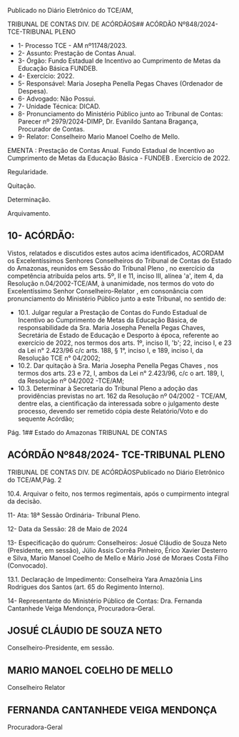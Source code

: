 Publicado  no  Diário  Eletrônico do TCE/AM,

TRIBUNAL DE CONTAS DIV. DE ACÓRDÃOS## ACÓRDÃO Nº848/2024- TCE-TRIBUNAL PLENO

- 1- Processo TCE - AM nº11748/2023.
- 2- Assunto: Prestação de Contas Anual.
- 3- Órgão: Fundo Estadual de Incentivo ao Cumprimento de Metas da Educação Básica FUNDEB.
- 4- Exercício: 2022.
- 5- Responsável: Maria Josepha Penella Pegas Chaves (Ordenador de Despesa).
- 6- Advogado: Não Possui.
- 7- Unidade Técnica: DICAD.
- 8- Pronunciamento  do  Ministério  Público  junto  ao  Tribunal  de  Contas: Parecer  nº 2979/2024-DIMP, Dr. Evanildo Santana Bragança, Procurador de Contas.
- 9- Relator: Conselheiro Mario Manoel Coelho de Mello.

EMENTA : Prestação de Contas Anual. Fundo Estadual de Incentivo ao Cumprimento de Metas da Educação Básica - FUNDEB . Exercício de 2022.

Regularidade.

Quitação.

Determinação.

Arquivamento.

## 10-  ACÓRDÃO:

Vistos, relatados e discutidos estes autos acima identificados, ACORDAM os Excelentíssimos Senhores Conselheiros do Tribunal de Contas do Estado do Amazonas, reunidos em Sessão do Tribunal Pleno , no exercício da competência atribuída pelos arts. 5º, II e 11, inciso III, alínea 'a', item 4, da Resolução n.04/2002-TCE/AM, à unanimidade, nos termos do voto do Excelentíssimo Senhor Conselheiro-Relator , em consonância com pronunciamento do Ministério Público junto a este Tribunal, no sentido de:

- 10.1. Julgar regular a Prestação de Contas do Fundo Estadual de Incentivo ao  Cumprimento  de  Metas  da  Educação  Básica,  de  responsabilidade da Sra. Maria Josepha Penella Pegas Chaves, Secretária de Estado de Educação e Desporto à época, referente ao exercício de 2022, nos termos dos arts. 1º, inciso II, 'b'; 22, inciso I, e 23 da Lei n° 2.423/96 c/c arts. 188, § 1°, inciso I, e 189, inciso I, da Resolução TCE n° 04/2002;
- 10.2. Dar  quitação à Sra.  Maria  Josepha  Penella  Pegas  Chaves , nos termos dos arts. 23 e 72, I, ambos da Lei n° 2.423/96, c/c o art. 189, I, da Resolução nº 04/2002 -TCE/AM;
- 10.3. Determinar à Secretaria do Tribunal Pleno a adoção das providências previstas no art. 162 da Resolução nº 04/2002 - TCE/AM, dentre elas, a cientificação da interessada sobre o julgamento deste processo, devendo  ser  remetido  cópia  deste  Relatório/Voto e do  sequente Acórdão;

Pág. 1## Estado do Amazonas TRIBUNAL DE CONTAS

## ACÓRDÃO Nº848/2024- TCE-TRIBUNAL PLENO

TRIBUNAL DE CONTAS DIV. DE ACÓRDÃOSPublicado  no  Diário  Eletrônico do TCE/AM,Pág. 2

10.4. Arquivar o feito, nos termos regimentais, após o cumpirmento integral da decisão.

11-  Ata: 18ª Sessão Ordinária- Tribunal Pleno.

12-  Data da Sessão: 28 de Maio de 2024

13-  Especificação do quórum: Conselheiros: Josué Cláudio de Souza Neto (Presidente, em sessão), Júlio Assis Corrêa Pinheiro, Érico Xavier Desterro e Silva, Mario Manoel Coelho de Mello e Mário José de Moraes Costa Filho (Convocado).

13.1. Declaração  de  Impedimento: Conselheira  Yara  Amazônia  Lins  Rodrigues  dos Santos (art. 65 do Regimento Interno).

14-  Representante do Ministério Público de Contas: Dra. Fernanda Cantanhede Veiga Mendonça, Procuradora-Geral.

## JOSUÉ CLÁUDIO DE SOUZA NETO

Conselheiro-Presidente, em sessão.

## MARIO MANOEL COELHO DE MELLO

Conselheiro Relator

## FERNANDA CANTANHEDE VEIGA MENDONÇA

Procuradora-Geral